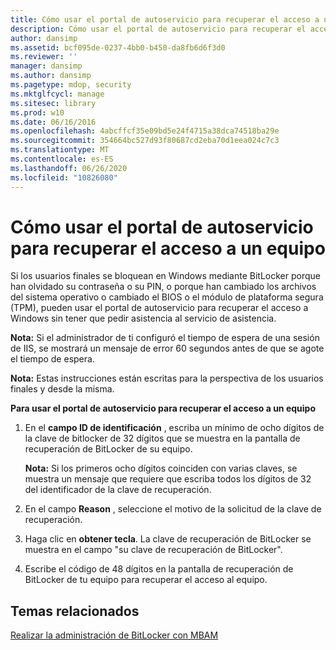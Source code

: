 ```yaml
---
title: Cómo usar el portal de autoservicio para recuperar el acceso a un equipo
description: Cómo usar el portal de autoservicio para recuperar el acceso a un equipo
author: dansimp
ms.assetid: bcf095de-0237-4bb0-b450-da8fb6d6f3d0
ms.reviewer: ''
manager: dansimp
ms.author: dansimp
ms.pagetype: mdop, security
ms.mktglfcycl: manage
ms.sitesec: library
ms.prod: w10
ms.date: 06/16/2016
ms.openlocfilehash: 4abcffcf35e09bd5e24f4715a38dca74518ba29e
ms.sourcegitcommit: 354664bc527d93f80687cd2eba70d1eea024c7c3
ms.translationtype: MT
ms.contentlocale: es-ES
ms.lasthandoff: 06/26/2020
ms.locfileid: "10826080"
---
```

# Cómo usar el portal de autoservicio para recuperar el acceso a un equipo


Si los usuarios finales se bloquean en Windows mediante BitLocker porque han olvidado su contraseña o su PIN, o porque han cambiado los archivos del sistema operativo o cambiado el BIOS o el módulo de plataforma segura (TPM), pueden usar el portal de autoservicio para recuperar el acceso a Windows sin tener que pedir asistencia al servicio de asistencia.

**Nota:**  Si el administrador de ti configuró el tiempo de espera de una sesión de IIS, se mostrará un mensaje de error 60 segundos antes de que se agote el tiempo de espera.

 

**Nota:**  Estas instrucciones están escritas para la perspectiva de los usuarios finales y desde la misma.

 

**Para usar el portal de autoservicio para recuperar el acceso a un equipo**

1.  En el **campo ID de identificación** , escriba un mínimo de ocho dígitos de la clave de bitlocker de 32 dígitos que se muestra en la pantalla de recuperación de BitLocker de su equipo.

    **Nota:**  Si los primeros ocho dígitos coinciden con varias claves, se muestra un mensaje que requiere que escriba todos los dígitos de 32 del identificador de la clave de recuperación.

     

2.  En el campo **Reason** , seleccione el motivo de la solicitud de la clave de recuperación.

3.  Haga clic en **obtener tecla**. La clave de recuperación de BitLocker se muestra en el campo "su clave de recuperación de BitLocker".

4.  Escribe el código de 48 dígitos en la pantalla de recuperación de BitLocker de tu equipo para recuperar el acceso al equipo.

## Temas relacionados


[Realizar la administración de BitLocker con MBAM](performing-bitlocker-management-with-mbam-mbam-2.md)

 

 





